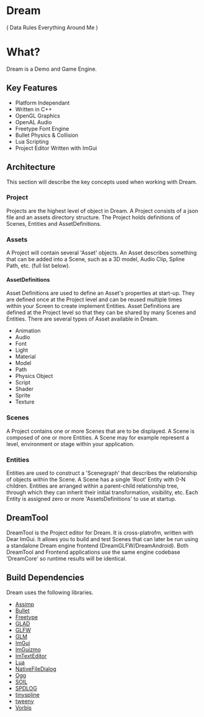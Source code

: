 # Dream

( Data Rules Everything Around Me ) 

# What?

Dream is a Demo and Game Engine.

## Key Features
* Platform Independant
* Written in C++
* OpenGL Graphics
* OpenAL Audio
* Freetype Font Engine
* Bullet Physics & Collision
* Lua Scripting
* Project Editor Written with ImGui

## Architecture
This section will describe the key concepts used when working with Dream.

### Project
Projects are the highest level of object in Dream.  A Project consists of a json 
file and an assets directory structure. The Project holds definitions of Scenes, 
Entities and AssetDefinitions.

### Assets
A Project will contain several 'Asset' objects. An Asset describes something 
that can be added into a Scene, such as a 3D model, Audio Clip, Spline Path, etc. 
(full list below).

#### AssetDefinitions
Asset Definitions are used to define an Asset's properties at start-up.
They are defined once at the Project level and can be reused multiple times 
within your Screen to create implement Entities. Asset Definitions are defined at the Project 
level so that they can be shared by many Scenes and Entities. There are several types of Asset 
available in Dream.

* Animation
* Audio
* Font
* Light
* Material
* Model
* Path
* Physics Object
* Script
* Shader
* Sprite
* Texture

### Scenes
A Project contains one or more Scenes that are to be displayed. A Scene is 
composed of one or more Entities. A Scene may for example represent a level, 
environment or stage within your application.

### Entities
Entities are used to construct a 'Scenegraph' that describes the relationship of 
objects within the Scene. A Scene has a single 'Root' Entity with 0-N children. 
Entities are arranged within a parent-child relationship tree, through which they 
can inherit their initial transformation, visibility, etc. Each Entity is assigned zero or more 
'AssetsDefinitions' to use at startup.

## DreamTool
DreamTool is the Project editor for Dream. It is cross-platrofm, written with 
Dear ImGui. It allows you to build and test Scenes that can later be run using 
a standalone Dream engine frontend (DreamGLFW/DreamAndroid). Both DreamTool and 
Frontend applications use the same engine codebase 'DreamCore' so runtime 
results will be identical.

## Build Dependencies
Dream uses the following libraries.

* [Assimp](https://github.com/assimp/assimp)
* [Bullet](https://github.com/bulletphysics/bullet3)
* [Freetype](https://www.freetype.org/)
* [GLAD](https://glad.dav1d.de/)
* [GLFW](https://www.glfw.org/)
* [GLM](https://github.com/g-truc/glm)
* [ImGui](https://github.com/ocornut/imgui)
* [ImGuizmo](https://github.com/CedricGuillemet/ImGuizmo)
* [ImTextEditor](https://github.com/BalazsJako/ImGuiColorTextEdit)
* [Lua](http://www.lua.org/)
* [NativeFileDialog](https://github.com/mlabbe/nativefiledialog)
* [Ogg](https://www.xiph.org/ogg/)
* [SOIL](https://github.com/littlstar/soil)
* [SPDLOG](https://github.com/gabime/spdlog)
* [tinyspline](https://github.com/msteinbeck/tinyspline)
* [tweeny](https://github.com/mobius3/tweeny)
* [Vorbis](https://xiph.org/vorbis/)
